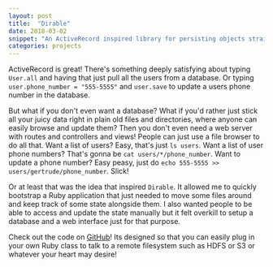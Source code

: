 ```yaml
---
layout: post
title:  "Dirable"
date: 2018-03-02
snippet: "An ActiveRecord inspired library for persisting objects straight to the filesystem"
categories: projects
---
```



ActiveRecord is great! There's something deeply satisfying about typing
`User.all` and having that just pull all the users from a database. Or
typing `user.phone_number = "555-5555"` and `user.save` to update a users
phone number in the database.

But what if you don't even want a database? What if you'd rather just stick all
your juicy data right in plain old files and directories, where anyone can
easily browse and update them? Then you don't even need a web server with
routes and controllers and views! People can just use a file browser to do all
that.  Want a list of users? Easy, that's just `ls users`. Want a list of user
phone numbers? That's gonna be `cat users/*/phone_number`. Want to update a
phone number? Easy peasy, just do `echo 555-5555 >>
users/gertrude/phone_number`. Slick!

Or at least that was the idea that inspired `Dirable`. It allowed me to quickly
bootstrap a Ruby application that just needed to move some files around and
keep track of some state alongside them. I also wanted people to be able to
access and update the state manually but it felt overkill to setup a
database and a web interface just for that purpose.

Check out the code on [GitHub](https://github.com/chipjacks/dirable)! Its
designed so that you can easily plug in your own Ruby class to talk to a remote
filesystem such as HDFS or S3 or whatever your heart may desire!
